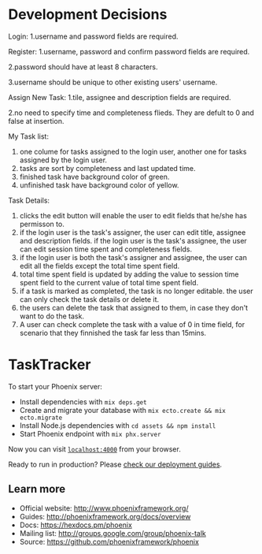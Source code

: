 # Development Decisions
Login:
  1.username and password fields are required.
 
Register:
  1.username, password and confirm password fields are required.
  
  2.password should have at least 8 characters.
  
  3.username should be unique to other existing users' username.
 
 Assign New Task:
   1.tile, assignee and description fields are required.
   
   2.no need to specify time and completeness flieds. They are 
    defult to 0 and false at insertion.
  
 My Task list:
   1. one colume for tasks assigned to the login user,
     another one for tasks assigned by the login user.
   2. tasks are sort by completeness and last updated time.
   3. finished task have background color of green.
   4. unfinished task have background color of yellow.
  
  Task Details:
   1. clicks the edit button will enable the user to edit fields
      that he/she has permisson to.
   2. if the login user is the task's assigner, the user can edit
      title, assignee and description fields.
      if the login user is the task's assignee, the user can edit
      session time spent and completeness fields.
   3. if the login user is both the task's assigner and assignee, 
      the user can edit all the fields except the total time spent
      field.
   4. total time spent field is updated by adding the value to session
      time spent field to the current value of total time spent field.
   5. if a task is marked as completed, the task is no longer editable.
      the user can only check the task details or delete it.
   6. the users can delete the task that assigned to them, in case they don't 
      want to do the task.
   7. A user can check complete the task with a value of 0 in time field,
      for scenario that they finnished the task far less than 15mins.
 



# TaskTracker

To start your Phoenix server:

  * Install dependencies with `mix deps.get`
  * Create and migrate your database with `mix ecto.create && mix ecto.migrate`
  * Install Node.js dependencies with `cd assets && npm install`
  * Start Phoenix endpoint with `mix phx.server`

Now you can visit [`localhost:4000`](http://localhost:4000) from your browser.

Ready to run in production? Please [check our deployment guides](http://www.phoenixframework.org/docs/deployment).

## Learn more

  * Official website: http://www.phoenixframework.org/
  * Guides: http://phoenixframework.org/docs/overview
  * Docs: https://hexdocs.pm/phoenix
  * Mailing list: http://groups.google.com/group/phoenix-talk
  * Source: https://github.com/phoenixframework/phoenix
